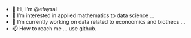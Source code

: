 - 👋 Hi, I’m @efaysal
- 👀 I’m interested in applied mathematics to data science ...
- 🌱 I’m currently  working on data related to econoomics and biothecs ...
- 📫 How to reach me ... use github.

<!---
efaysal/efaysal is a ✨ special ✨ repository because its `README.md` (this file) appears on your GitHub profile.
You can click the Preview link to take a look at your changes.
--->
